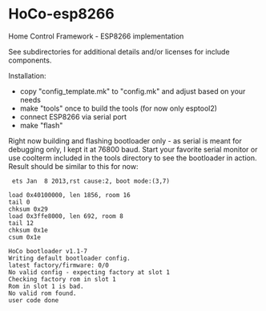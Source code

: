 # HoCo-esp8266
Home Control Framework - ESP8266 implementation

See subdirectories for additional details and/or licenses for include components.

Installation:
- copy "config_template.mk" to "config.mk" and adjust based on your needs
- make "tools" once to build the tools (for now only esptool2)
- connect ESP8266 via serial port
- make "flash"

Right now building and flashing bootloader only - as serial is meant for debugging only, I kept it at 76800 baud. Start your favorite serial monitor or use coolterm included in the tools directory to see the bootloader in action. Result should be similar to this for now:

```
 ets Jan  8 2013,rst cause:2, boot mode:(3,7)

load 0x40100000, len 1856, room 16 
tail 0
chksum 0x29
load 0x3ffe8000, len 692, room 8 
tail 12
chksum 0x1e
csum 0x1e

HoCo bootloader v1.1-7
Writing default bootloader config.
latest factory/firmware: 0/0
No valid config - expecting factory at slot 1
Checking factory rom in slot 1
Rom in slot 1 is bad.
No valid rom found.
user code done
```

